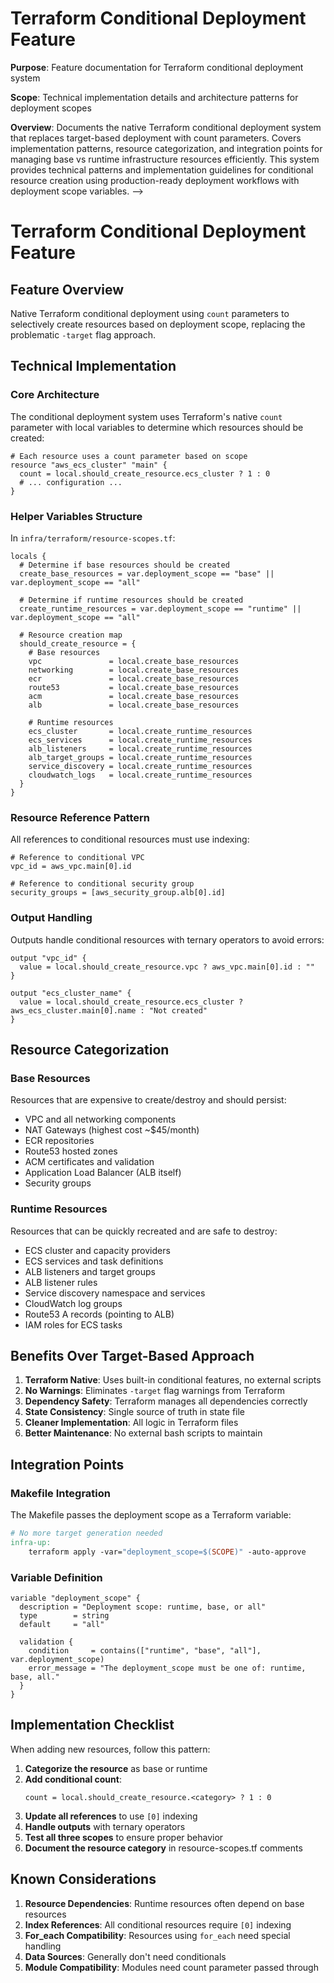 # Terraform Conditional Deployment Feature

**Purpose**: Feature documentation for Terraform conditional deployment system

**Scope**: Technical implementation details and architecture patterns for deployment scopes

**Overview**: Documents the native Terraform conditional deployment system that replaces target-based deployment with count parameters. Covers implementation patterns, resource categorization, and integration points for managing base vs runtime infrastructure resources efficiently. This system provides technical patterns and implementation guidelines for conditional resource creation using production-ready deployment workflows with deployment scope variables.
-->

# Terraform Conditional Deployment Feature

## Feature Overview
Native Terraform conditional deployment using `count` parameters to selectively create resources based on deployment scope, replacing the problematic `-target` flag approach.

## Technical Implementation

### Core Architecture

The conditional deployment system uses Terraform's native `count` parameter with local variables to determine which resources should be created:

```hcl
# Each resource uses a count parameter based on scope
resource "aws_ecs_cluster" "main" {
  count = local.should_create_resource.ecs_cluster ? 1 : 0
  # ... configuration ...
}
```

### Helper Variables Structure

In `infra/terraform/resource-scopes.tf`:

```hcl
locals {
  # Determine if base resources should be created
  create_base_resources = var.deployment_scope == "base" || var.deployment_scope == "all"

  # Determine if runtime resources should be created
  create_runtime_resources = var.deployment_scope == "runtime" || var.deployment_scope == "all"

  # Resource creation map
  should_create_resource = {
    # Base resources
    vpc               = local.create_base_resources
    networking        = local.create_base_resources
    ecr               = local.create_base_resources
    route53           = local.create_base_resources
    acm               = local.create_base_resources
    alb               = local.create_base_resources

    # Runtime resources
    ecs_cluster       = local.create_runtime_resources
    ecs_services      = local.create_runtime_resources
    alb_listeners     = local.create_runtime_resources
    alb_target_groups = local.create_runtime_resources
    service_discovery = local.create_runtime_resources
    cloudwatch_logs   = local.create_runtime_resources
  }
}
```

### Resource Reference Pattern

All references to conditional resources must use indexing:

```hcl
# Reference to conditional VPC
vpc_id = aws_vpc.main[0].id

# Reference to conditional security group
security_groups = [aws_security_group.alb[0].id]
```

### Output Handling

Outputs handle conditional resources with ternary operators to avoid errors:

```hcl
output "vpc_id" {
  value = local.should_create_resource.vpc ? aws_vpc.main[0].id : ""
}

output "ecs_cluster_name" {
  value = local.should_create_resource.ecs_cluster ? aws_ecs_cluster.main[0].name : "Not created"
}
```

## Resource Categorization

### Base Resources
Resources that are expensive to create/destroy and should persist:
- VPC and all networking components
- NAT Gateways (highest cost ~$45/month)
- ECR repositories
- Route53 hosted zones
- ACM certificates and validation
- Application Load Balancer (ALB itself)
- Security groups

### Runtime Resources
Resources that can be quickly recreated and are safe to destroy:
- ECS cluster and capacity providers
- ECS services and task definitions
- ALB listeners and target groups
- ALB listener rules
- Service discovery namespace and services
- CloudWatch log groups
- Route53 A records (pointing to ALB)
- IAM roles for ECS tasks

## Benefits Over Target-Based Approach

1. **Terraform Native**: Uses built-in conditional features, no external scripts
2. **No Warnings**: Eliminates `-target` flag warnings from Terraform
3. **Dependency Safety**: Terraform manages all dependencies correctly
4. **State Consistency**: Single source of truth in state file
5. **Cleaner Implementation**: All logic in Terraform files
6. **Better Maintenance**: No external bash scripts to maintain

## Integration Points

### Makefile Integration
The Makefile passes the deployment scope as a Terraform variable:
```makefile
# No more target generation needed
infra-up:
	terraform apply -var="deployment_scope=$(SCOPE)" -auto-approve
```

### Variable Definition
```hcl
variable "deployment_scope" {
  description = "Deployment scope: runtime, base, or all"
  type        = string
  default     = "all"

  validation {
    condition     = contains(["runtime", "base", "all"], var.deployment_scope)
    error_message = "The deployment_scope must be one of: runtime, base, all."
  }
}
```

## Implementation Checklist

When adding new resources, follow this pattern:

1. **Categorize the resource** as base or runtime
2. **Add conditional count**:
   ```hcl
   count = local.should_create_resource.<category> ? 1 : 0
   ```
3. **Update all references** to use `[0]` indexing
4. **Handle outputs** with ternary operators
5. **Test all three scopes** to ensure proper behavior
6. **Document the resource category** in resource-scopes.tf comments

## Known Considerations

1. **Resource Dependencies**: Runtime resources often depend on base resources
2. **Index References**: All conditional resources require `[0]` indexing
3. **For_each Compatibility**: Resources using `for_each` need special handling
4. **Data Sources**: Generally don't need conditionals
5. **Module Compatibility**: Modules need count parameter passed through
